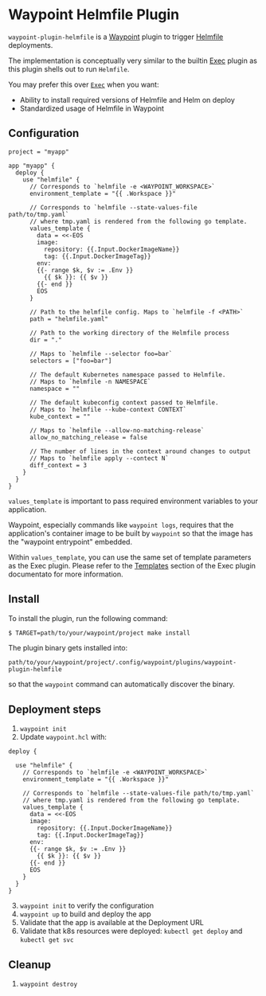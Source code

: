 # Waypoint Helmfile Plugin

`waypoint-plugin-helmfile` is a [Waypoint](https://github.com/hashicorp/waypoint) plugin to trigger [Helmfile](https://github.com/roboll/helmfile) deployments.

The implementation is conceptually very similar to the builtin [Exec](https://www.waypointproject.io/plugins/exec) plugin as this plugin shells out to run `Helmfile`.

You may prefer this over [`Exec`](https://www.waypointproject.io/plugins/exec) when you want:

- Ability to install required versions of Helmfile and Helm on deploy
- Standardized usage of Helmfile in Waypoint

## Configuration

```hcl
project = "myapp"

app "myapp" {
  deploy {
    use "helmfile" {
      // Corresponds to `helmfile -e <WAYPOINT_WORKSPACE>`
      environment_template = "{{ .Workspace }}"

      // Corresponds to `helmfile --state-values-file path/to/tmp.yaml`
      // where tmp.yaml is rendered from the following go template.
      values_template {
        data = <<-EOS
        image:
          repository: {{.Input.DockerImageName}}
          tag: {{.Input.DockerImageTag}}
        env:
        {{- range $k, $v := .Env }}
          {{ $k }}: {{ $v }}
        {{- end }}
        EOS
      }

      // Path to the helmfile config. Maps to `helmfile -f <PATH>`
      path = "helmfile.yaml"
 
      // Path to the working directory of the Helmfile process
      dir = "."

      // Maps to `helmfile --selector foo=bar`
      selectors = ["foo=bar"]

      // The default Kubernetes namespace passed to Helmfile.
      // Maps to `helmfile -n NAMESPACE` 
      namespace = ""

      // The default kubeconfig context passed to Helmfile.
      // Maps to `helmfile --kube-context CONTEXT`
      kube_context = ""

      // Maps to `helmfile --allow-no-matching-release`
      allow_no_matching_release = false

      // The number of lines in the context around changes to output
      // Maps to `helmfile apply --contect N`
      diff_context = 3
    }
  }
}
```

`values_template` is important to pass required environment variables to your application.

Waypoint, especially commands like `waypoint logs`, requires that the application's container image to be built by
`waypoint` so that the image has the "waypoint entrypoint" embedded.

Within `values_template`, you can use the same set of template parameters as the Exec plugin.
Please refer to the [Templates](https://www.waypointproject.io/plugins/exec#templates) section of the Exec plugin documentato for more information.

## Install

To install the plugin, run the following command:

```bash
$ TARGET=path/to/your/waypoint/project make install
```

The plugin binary gets installed into:

```
path/to/your/waypoint/project/.config/waypoint/plugins/waypoint-plugin-helmfile
```

so that the `waypoint` command can automatically discover the binary.

## Deployment steps

1. `waypoint init`
2. Update `waypoint.hcl` with:
  ```hcl
  deploy {

    use "helmfile" {
      // Corresponds to `helmfile -e <WAYPOINT_WORKSPACE>`
      environment_template = "{{ .Workspace }}"

      // Corresponds to `helmfile --state-values-file path/to/tmp.yaml`
      // where tmp.yaml is rendered from the following go template.
      values_template {
        data = <<-EOS
        image:
          repository: {{.Input.DockerImageName}}
          tag: {{.Input.DockerImageTag}}
        env:
        {{- range $k, $v := .Env }}
          {{ $k }}: {{ $v }}
        {{- end }}
        EOS
      }
    }
  }
  ```
3. `waypoint init` to verify the configuration
4. `waypoint up` to build and deploy the app
5. Validate that the app is available at the Deployment URL
6. Validate that k8s resources were deployed: `kubectl get deploy` and `kubectl get svc`  

## Cleanup

1. `waypoint destroy`
